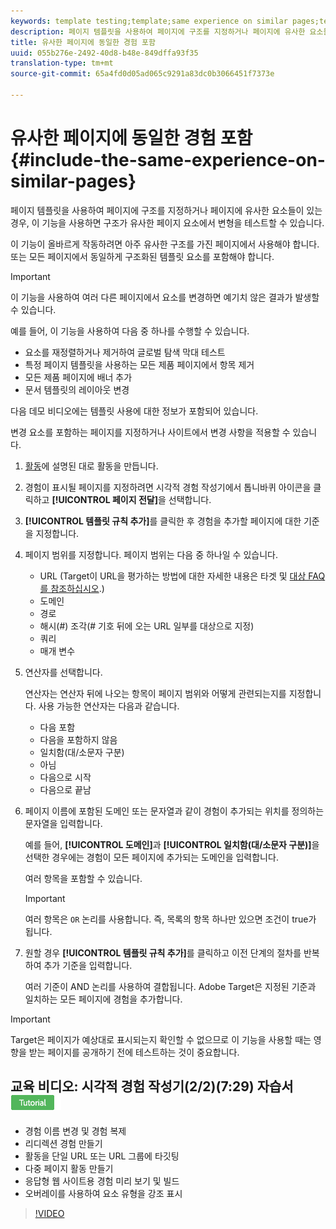 ```yaml
---
keywords: template testing;template;same experience on similar pages;template test
description: 페이지 템플릿을 사용하여 페이지에 구조를 지정하거나 페이지에 유사한 요소들이 있는 경우, 이 기능을 사용하면 구조가 유사한 페이지 요소에서 변형을 테스트할 수 있습니다.
title: 유사한 페이지에 동일한 경험 포함
uuid: 055b276e-2492-40d8-b48e-849dffa93f35
translation-type: tm+mt
source-git-commit: 65a4fd0d05ad065c9291a83dc0b3066451f7373e

---
```



# 유사한 페이지에 동일한 경험 포함{#include-the-same-experience-on-similar-pages}

페이지 템플릿을 사용하여 페이지에 구조를 지정하거나 페이지에 유사한 요소들이 있는 경우, 이 기능을 사용하면 구조가 유사한 페이지 요소에서 변형을 테스트할 수 있습니다.

이 기능이 올바르게 작동하려면 아주 유사한 구조를 가진 페이지에서 사용해야 합니다. 또는 모든 페이지에서 동일하게 구조화된 템플릿 요소를 포함해야 합니다.

>[!IMPORTANT]
>
>이 기능을 사용하여 여러 다른 페이지에서 요소를 변경하면 예기치 않은 결과가 발생할 수 있습니다.

예를 들어, 이 기능을 사용하여 다음 중 하나를 수행할 수 있습니다.

* 요소를 재정렬하거나 제거하여 글로벌 탐색 막대 테스트
* 특정 페이지 템플릿을 사용하는 모든 제품 페이지에서 항목 제거
* 모든 제품 페이지에 배너 추가
* 문서 템플릿의 레이아웃 변경

다음 데모 비디오에는 템플릿 사용에 대한 정보가 포함되어 있습니다.

변경 요소를 포함하는 페이지를 지정하거나 사이트에서 변경 사항을 적용할 수 있습니다.

1. [활동](../../c-activities/activities.md#concept_D317A95A1AB54674BA7AB65C7985BA03)에 설명된 대로 활동을 만듭니다.
1. 경험이 표시될 페이지를 지정하려면 시각적 경험 작성기에서 톱니바퀴 아이콘을 클릭하고 **[!UICONTROL 페이지 전달]**&#x200B;을 선택합니다.
1. **[!UICONTROL 템플릿 규칙 추가]**&#x200B;를 클릭한 후 경험을 추가할 페이지에 대한 기준을 지정합니다.

1. 페이지 범위를 지정합니다. 페이지 범위는 다음 중 하나일 수 있습니다.

   * URL (Target이 URL을 평가하는 방법에 대한 자세한 내용은 타겟 및 [대상 FAQ를 참조하십시오](/help/c-target/c-troubleshooting-targets-and-audiences/troubleshooting-targets-and-audiences.md).)
   * 도메인
   * 경로
   * 해시(#) 조각(# 기호 뒤에 오는 URL 일부를 대상으로 지정)
   * 쿼리
   * 매개 변수

1. 연산자를 선택합니다.

   연산자는 연산자 뒤에 나오는 항목이 페이지 범위와 어떻게 관련되는지를 지정합니다. 사용 가능한 연산자는 다음과 같습니다.

   * 다음 포함
   * 다음을 포함하지 않음
   * 일치함(대/소문자 구분)
   * 아님
   * 다음으로 시작
   * 다음으로 끝남

1. 페이지 이름에 포함된 도메인 또는 문자열과 같이 경험이 추가되는 위치를 정의하는 문자열을 입력합니다.

   예를 들어, **[!UICONTROL 도메인]**&#x200B;과 **[!UICONTROL 일치함(대/소문자 구분)]**&#x200B;을 선택한 경우에는 경험이 모든 페이지에 추가되는 도메인을 입력합니다.

   여러 항목을 포함할 수 있습니다.

   >[!IMPORTANT]
   >
   >여러 항목은 `OR` 논리를 사용합니다. 즉, 목록의 항목 하나만 있으면 조건이 true가 됩니다.

1. 원할 경우 **[!UICONTROL 템플릿 규칙 추가]**&#x200B;를 클릭하고 이전 단계의 절차를 반복하여 추가 기준을 입력합니다.

   여러 기준이 AND 논리를 사용하여 결합됩니다. Adobe Target은 지정된 기준과 일치하는 모든 페이지에 경험을 추가합니다.

>[!IMPORTANT]
>
> Target은 페이지가 예상대로 표시되는지 확인할 수 없으므로 이 기능을 사용할 때는 영향을 받는 페이지를 공개하기 전에 테스트하는 것이 중요합니다.

## 교육 비디오: 시각적 경험 작성기(2/2)(7:29) 자습서 ![배지](/help/assets/tutorial.png)

* 경험 이름 변경 및 경험 복제
* 리디렉션 경험 만들기
* 활동을 단일 URL 또는 URL 그룹에 타깃팅
* 다중 페이지 활동 만들기
* 응답형 웹 사이트용 경험 미리 보기 및 빌드
* 오버레이를 사용하여 요소 유형을 강조 표시

>[!VIDEO](https://video.tv.adobe.com/v/17401)